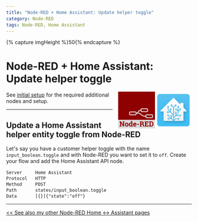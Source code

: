 ```yaml
---
title: "Node-RED + Home Assistant: Update helper toggle"
category: Node-RED
tags: Node-RED, Home Assistant
---
```


{% capture imgHeight %}50{% endcapture %}

# Node-RED + Home Assistant: Update helper toggle


<a href="node-red_home-assistant">
<img src="../homeassistant/images/home_assistant_logo.png" style="float: right;" alt="Home Assistant logo" height="100px">
<img style="float: right;margin-left:15px" src="images/node-red_logo.png" height="100px" alt="Node-RED logo">
</a>

See [initial setup](node-red_home-assistant#initial-setup) for the required additional nodes and setup.

---

## Update a Home Assistant helper entity toggle from Node-RED

Let's say you have a customer helper toggle with the name `input_boolean.toggle` and with Node-RED you want to set it to `off`.
Create your flow and add the Home Assistant API node.
```
Server     Home Assistant
Protocol   HTTP
Method     POST
Path       states/input_boolean.toggle
Data       [{}]{"state":"off"}
```
---
[<< See also my other Node-RED Home <-> Assistant pages](node-red_home-assistant)